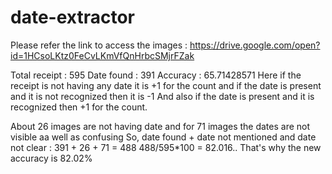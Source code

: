 # date-extractor
Please refer the link to access the images : https://drive.google.com/open?id=1HCsoLKtz0FeCvLKmVfQnHrbcSMjrFZak

Total receipt : 595
Date found : 391
Accuracy : 65.71428571
Here if the receipt is not having any date it is +1 for the count and if the date is present and it is not recognized then it is -1
And also if the date is present and it is recognized then +1 for the count.

About 26 images are not having date and for 71 images the dates are not visible aa well as confusing
So, date found + date not mentioned and date not clear : 391 + 26 + 71 = 488
488/595*100 = 82.016..
That's why the new accuracy is 82.02%
